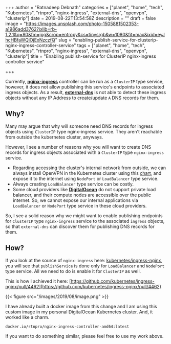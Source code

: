 +++
author = "Ratnadeep Debnath"
categories = ["planet", "home", "tech", "Kubernetes", "rtnpro", "nginx-ingress", "external-dns", "openvpn", "clusterip"]
date = 2019-08-22T13:54:58Z
description = ""
draft = false
image = "https://images.unsplash.com/photo-1505881502353-a1986add3762?ixlib=rb-1.2.1&q=80&fm=jpg&crop=entropy&cs=tinysrgb&w=1080&fit=max&ixid=eyJhcHBfaWQiOjExNzczfQ"
slug = "enabling-publish-service-for-clusterip-nginx-ingress-controller-service"
tags = ["planet", "home", "tech", "Kubernetes", "rtnpro", "nginx-ingress", "external-dns", "openvpn", "clusterip"]
title = "Enabling publish-service for ClusterIP nginx-ingress controller service"

+++


Currently, [**nginx-ingress**](https://github.com/kubernetes/ingress-nginx/) controller can be run as a `ClusterIP` type service, however, it does not allow publishing this service's endpoints to associated ingress objects. As a result, [**external-dns**](https://github.com/kubernetes-incubator/external-dns) is not able to detect these ingress objects without any IP Address to create/update `A` DNS records for them.

## Why?

Many may argue that why will someone need DNS records for ingress objects using `ClusterIP` type nginx-ingress service. They aren't reachable from outside the kubernetes cluster, anyways.

However, I see a number of reasons why you will want to create DNS records for ingress objects associated with a `ClusterIP` type `nginx-ingress` service.

* Regarding accessing the cluster's internal network from outside, we can always install OpenVPN in the Kubernetes cluster using this [chart](https://github.com/helm/charts/tree/master/stable/openvpn), and expose it to the internet using `NodePort` or `LoadBalancer` type service.
* Always creating `LoadBalancer` type service can be costly.
* Some cloud providers like [**DigitalOcean**](https://www.digitalocean.com/) do not support private load balancer, and their compute nodes are accessible over the public internet. So, we cannot expose our internal applications via `LoadBalancer` or `NodePort` type service in these cloud providers.

So, I see a solid reason why we might want to enable publishing endpoints for `ClusterIP` type `nginx-ingress` service to the associated `ingress` objects, so that `external-dns` can discover them for publishing DNS records for them.

## How?

If you look at the source of `nginx-ingress` here: [kubernetes/ingress-nginx](https://github.com/kubernetes/ingress-nginx/blob/84102eec2ba270f624c57023aab59aab4471178e/internal/ingress/status/status.go#L176-L198), you will see that `publishService` is done only for `LoadBalancer` and `NodePort` type service. All we need to do is enable it for `ClusterIP` as well.

This is how I achieved it here: [https://github.com/kubernetes/ingress-nginx/pull/4462](https://github.com/kubernetes/ingress-nginx/pull/4462)

{{< figure src="/images/2019/08/image.png" >}}

I have already built a docker image from this change and I am using this custom image in my personal DigitalOcean Kubernetes cluster. And, it worked like a charm.

`docker.io/rtnpro/nginx-ingress-controller-amd64:latest`

If you want to do something similar, please feel free to use my work above.

